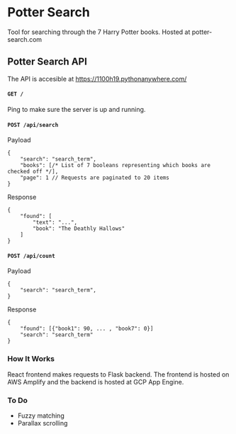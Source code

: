 # Potter Search

Tool for searching through the 7 Harry Potter books. Hosted at potter-search.com

## Potter Search API
The API is accesible at https://1100h19.pythonanywhere.com/

#### `GET /`

Ping to make sure the server is up and running.

#### `POST /api/search`

Payload

```
{
    "search": "search_term",
    "books": [/* List of 7 booleans representing which books are checked off */],
    "page": 1 // Requests are paginated to 20 items
}
```

Response

```
{
    "found": [
        "text": "...",
        "book": "The Deathly Hallows"
    ]
}
```

#### `POST /api/count`

Payload

```
{
    "search": "search_term",
}
```

Response

```
{
    "found": [{"book1": 90, ... , "book7": 0}]
    "search": "search_term"
}
```

### How It Works
React frontend makes requests to Flask backend. The frontend is hosted on AWS Amplify and the backend is hosted at GCP App Engine.

### To Do
* Fuzzy matching
* Parallax scrolling
